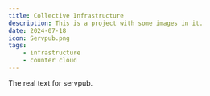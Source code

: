 ```yaml
---
title: Collective Infrastructure
description: This is a project with some images in it.
date: 2024-07-18
icon: Servpub.png
tags: 
    - infrastructure
    - counter cloud
---
```



The real text for servpub.


